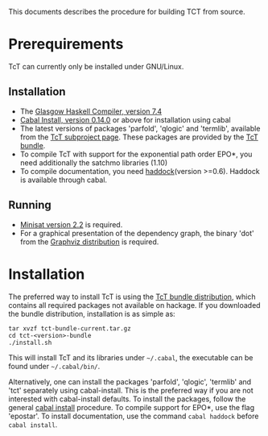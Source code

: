 This documents describes the procedure for building TCT from source.


Prerequirements
===============
TcT can currently only be installed under GNU/Linux.

Installation
------------
- The [Glasgow Haskell Compiler, version 7.4](http://www.haskell.org/ghc/)
- [Cabal Install, version 0.14.0](http://hackage.haskell.org/package/cabal-install) 
  or above for installation using cabal
- The latest versions of packages 'parfold', 'qlogic' and 'termlib', available from 
  the [TcT subproject page](http://cl-informatik.uibk.ac.at/software/tct/projects/index.php).
  These packages are provided by the 
  [TcT bundle](http://cl-informatik.uibk.ac.at/software/tct/projects/tct/archive/tct-current-bundle.tar.gz).
- To compile TcT with support for the exponential path order EPO*, you need additionally the satchmo libraries (1.10)
- To compile documentation, you need [haddock](http://www.haskell.org/haddock/)(version >=0.6). Haddock is available through cabal. 

Running
-------
- [Minisat version 2.2](http://minisat.se/MiniSat.html) is required.
- For a graphical presentation of the dependency graph, the binary 'dot' from the [Graphviz distribution](http://www.graphviz.org) is required.


Installation
============
The preferred way to install TcT is using the 
[TcT bundle distribution](http://cl-informatik.uibk.ac.at/software/tct/projects/tct/archive/tct-current-bundle.tar.gz), 
which contains all required packages not available on hackage.
If you downloaded the bundle distribution, installation is as simple as:

    tar xvzf tct-bundle-current.tar.gz
    cd tct-<version>-bundle
    ./install.sh

This will install TcT and its libraries under `~/.cabal`, the executable
can be found under `~/.cabal/bin/`.

Alternatively, one can install the packages 'parfold', 'qlogic', 'termlib' and 'tct' 
separately using cabal-install. This is the preferred way if you are not interested
with cabal-install defaults. To install the packages, follow the general 
[cabal install](http://www.haskell.org/haskellwiki/Cabal/How_to_install_a_Cabal_package) procedure.
To compile support for EPO*, use the flag 'epostar'. 
To install documentation, use the command `cabal haddock` before `cabal install`.


